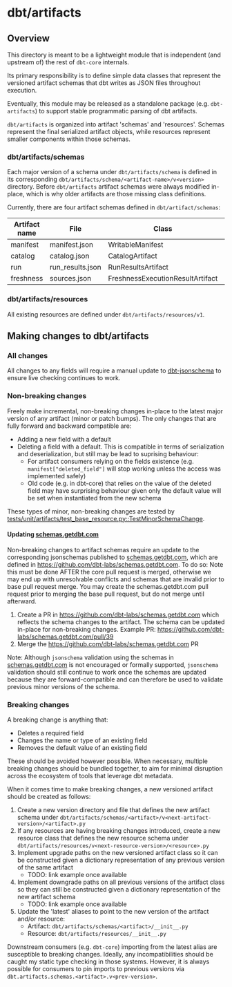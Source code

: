 # dbt/artifacts

## Overview
This directory is meant to be a lightweight module that is independent (and upstream of) the rest of `dbt-core` internals.

Its primary responsibility is to define simple data classes that represent the versioned artifact schemas that dbt writes as JSON files throughout execution. 

Eventually, this module may be released as a standalone package (e.g. `dbt-artifacts`) to support stable programmatic parsing of dbt artifacts.

`dbt/artifacts` is organized into artifact 'schemas' and 'resources'. Schemas represent the final serialized artifact objects, while resources represent smaller components within those schemas.

### dbt/artifacts/schemas

Each major version of a schema under `dbt/artifacts/schema` is defined in its corresponding `dbt/artifacts/schema/<artifact-name>/v<version>` directory. Before `dbt/artifacts` artifact schemas were always modified in-place, which is why older artifacts are those missing class definitions.

Currently, there are four artifact schemas defined in `dbt/artifact/schemas`:

| Artifact name | File             | Class                            | Latest definition                 |
|---------------|------------------|----------------------------------|-----------------------------------|
| manifest      | manifest.json    | WritableManifest                 | dbt/artifacts/schema/manifest/v12 |
| catalog       | catalog.json     | CatalogArtifact                  | dbt/artifacts/schema/catalog/v1   |
| run           | run_results.json | RunResultsArtifact               | dbt/artifacts/schema/run/v5       |
| freshness     | sources.json     | FreshnessExecutionResultArtifact | dbt/artifacts/schema/freshness/v3 |


### dbt/artifacts/resources

All existing resources are defined under `dbt/artifacts/resources/v1`.

## Making changes to dbt/artifacts

### All changes

All changes to any fields will require a manual update to [dbt-jsonschema](https://github.com/dbt-labs/dbt-jsonschema) to ensure live checking continues to work.

### Non-breaking changes

Freely make incremental, non-breaking changes in-place to the latest major version of any artifact (minor or patch bumps). The only changes that are fully forward and backward compatible are:
* Adding a new field with a default
* Deleting a field with a default. This is compatible in terms of serialization and deserialization, but still may be lead to suprising behaviour:
    * For artifact consumers relying on the fields existence (e.g. `manifest["deleted_field"]` will stop working unless the access was implemented safely)
    * Old code (e.g. in dbt-core) that relies on the value of the deleted field may have surprising behaviour given only the default value will be set when instantiated from the new schema

These types of minor, non-breaking changes are tested by [tests/unit/artifacts/test_base_resource.py::TestMinorSchemaChange](https://github.com/dbt-labs/dbt-core/blob/main/tests/unit/artifacts/test_base_resource.py).


#### Updating [schemas.getdbt.com](https://schemas.getdbt.com)
Non-breaking changes to artifact schemas require an update to the corresponding jsonschemas published to [schemas.getdbt.com](https://schemas.getdbt.com), which are defined in https://github.com/dbt-labs/schemas.getdbt.com. To do so: 
Note this must be done AFTER the core pull request is merged, otherwise we may end up with unresolvable conflicts and schemas that are invalid prior to base pull request merge. You may create the schemas.getdbt.com pull request prior to merging the base pull request, but do not merge until afterward.
1. Create a PR in https://github.com/dbt-labs/schemas.getdbt.com which reflects the schema changes to the artifact. The schema can be updated in-place for non-breaking changes. Example PR: https://github.com/dbt-labs/schemas.getdbt.com/pull/39
2. Merge the https://github.com/dbt-labs/schemas.getdbt.com PR

Note: Although `jsonschema` validation using the schemas in [schemas.getdbt.com](https://schemas.getdbt.com) is not encouraged or formally supported, `jsonschema` validation should still continue to work once the schemas are updated because they are forward-compatible and can therefore be used to validate previous minor versions of the schema.

### Breaking changes
A breaking change is anything that:
* Deletes a required field
* Changes the name or type of an existing field
* Removes the default value of an existing field

These should be avoided however possible. When necessary, multiple breaking changes should be bundled together, to aim for minimal disruption across the ecosystem of tools that leverage dbt metadata. 

When it comes time to make breaking changes, a new versioned artifact should be created as follows: 
 1. Create a new version directory and file that defines the new artifact schema under `dbt/artifacts/schemas/<artifact>/v<next-artifact-version>/<artifact>.py`
 2. If any resources are having breaking changes introduced, create a new resource class that defines the new resource schema under `dbt/artifacts/resources/v<next-resource-version>/<resource>.py`
 3. Implement upgrade paths on the new versioned artifact class so it can be constructed given a dictionary representation of any previous version of the same artifact
     * TODO: link example once available
4. Implement downgrade paths on all previous versions of the artifact class so they can still be constructed given a dictionary representation of the new artifact schema
    * TODO: link example once available
5. Update the 'latest' aliases to point to the new version of the artifact and/or resource:
    * Artifact: `dbt/artifacts/schemas/<artifact>/__init__.py `
    * Resource: `dbt/artifacts/resources/__init__.py `

Downstream consumers (e.g. `dbt-core`) importing from the latest alias are susceptible to breaking changes. Ideally, any incompatibilities should be caught my static type checking in those systems. However, it is always possible for consumers to pin imports to previous versions via `dbt.artifacts.schemas.<artifact>.v<prev-version>`.
